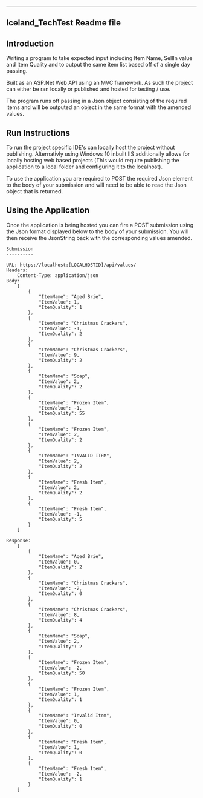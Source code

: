 ----------------------------
Iceland_TechTest Readme file
----------------------------

Introduction
------------

Writing a program to take expected input including Item Name, SellIn value and Item Quality and to output the same item list based off of a single day passing.

Built as an ASP.Net Web API using an MVC framework. As such the project can either be ran locally or published and hosted for testing / use.

The program runs off passing in a Json object consisting of the required items and will be outputed an object in the same format with the amended values.

Run Instructions
----------------

To run the project specific IDE's can locally host the project without publishing. Alternativly using Windows 10 inbuilt IIS additionally allows for locally hosting web based projects (This would require publishing the application to a local folder and configuring it to the localhost).

To use the application you are required to POST the required Json element to the body of your submission and will need to be able to read the Json object that is returned.

Using the Application
---------------------

Once the application is being hosted you can fire a POST submission using the Json format displayed below to the body of your submission. You will then receive the JsonString back with the corresponding values amended.

	Submission
	----------
	
	URL: https://localhost:[LOCALHOSTID]/api/values/
	Headers:
		Content-Type: application/json
	Body:
		[
			{
				"ItemName": "Aged Brie",
				"ItemValue": 1,
				"ItemQuality": 1
			},
			{
				"ItemName": "Christmas Crackers",
				"ItemValue": -1,
				"ItemQuality": 2
			},
			{
				"ItemName": "Christmas Crackers",
				"ItemValue": 9,
				"ItemQuality": 2
			},
			{
				"ItemName": "Soap",
				"ItemValue": 2,
				"ItemQuality": 2
			},
			{
				"ItemName": "Frozen Item",
				"ItemValue": -1,
				"ItemQuality": 55
			},
			{
				"ItemName": "Frozen Item",
				"ItemValue": 2,
				"ItemQuality": 2
			},
			{
				"ItemName": "INVALID ITEM",
				"ItemValue": 2,
				"ItemQuality": 2
			},
			{
				"ItemName": "Fresh Item",
				"ItemValue": 2,
				"ItemQuality": 2
			},
			{
				"ItemName": "Fresh Item",
				"ItemValue": -1,
				"ItemQuality": 5
			}
		]
		
	Response:
		[
			{
				"ItemName": "Aged Brie",
				"ItemValue": 0,
				"ItemQuality": 2
			},
			{
				"ItemName": "Christmas Crackers",
				"ItemValue": -2,
				"ItemQuality": 0
			},
			{
				"ItemName": "Christmas Crackers",
				"ItemValue": 8,
				"ItemQuality": 4
			},
			{
				"ItemName": "Soap",
				"ItemValue": 2,
				"ItemQuality": 2
			},
			{
				"ItemName": "Frozen Item",
				"ItemValue": -2,
				"ItemQuality": 50
			},
			{
				"ItemName": "Frozen Item",
				"ItemValue": 1,
				"ItemQuality": 1
			},
			{
				"ItemName": "Invalid Item",
				"ItemValue": 0,
				"ItemQuality": 0
			},
			{
				"ItemName": "Fresh Item",
				"ItemValue": 1,
				"ItemQuality": 0
			},
			{
				"ItemName": "Fresh Item",
				"ItemValue": -2,
				"ItemQuality": 1
			}
		]
	
	
